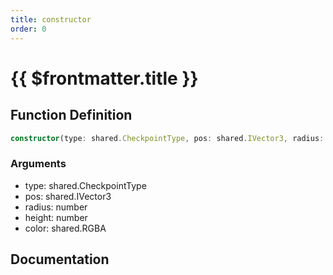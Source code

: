 ```yaml
---
title: constructor
order: 0
---
```


# {{ $frontmatter.title }}

## Function Definition

```ts
constructor(type: shared.CheckpointType, pos: shared.IVector3, radius: number, height: number, color: shared.RGBA);
```

### Arguments

* type: shared.CheckpointType
* pos: shared.IVector3
* radius: number
* height: number
* color: shared.RGBA

## Documentation

<!--@include: ./parts/constructor.md-->
